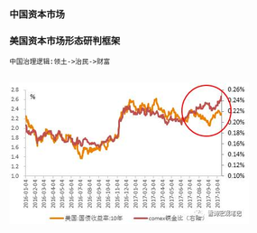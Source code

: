 ### 中国资本市场

### 美国资本市场形态研判框架
```text
中国治理逻辑:领土->治民->财富


```





![输入图片说明](https://github.com/qccr-twl2123/finance/blob/master/images/铜金比和美债.jpg "在这里输入图片标题")
